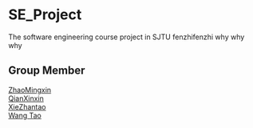 ﻿# SE_Project
The software engineering course project in SJTU
fenzhifenzhi
why why why

## Group Member
[ZhaoMingxin](https://github.com/Katnisszmx)\
[QianXinxin](https://github.com/naiveee-Q)\
[XieZhantao](https://github.com/sjtuXZT)\
[Wang Tao](https://github.com/IrvingW)
